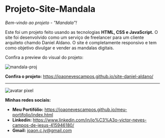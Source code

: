 # Projeto-Site-Mandala
 *Bem-vindo ao projeto - "Mandala"!*
 
 Este foi um projeto feito usando as tecnologias __HTML, CSS e JavaScript.__ O site foi desenvolvido como um serviço de freelancer para um cliente arquiteto chamdo Daniel Aldano. O site é completamente responsivo e tem como objetivo divulgar e vender as mandalas digitais.
 
 Confira a preview do visual do projeto:
 
![mandala-proj](https://github.com/joaonevescampos/projeto-hockey/assets/126534395/ebd11590-0ef2-413a-8b13-84a1814c81c2)

 
 __Confira o projeto:__ https://joaonevescampos.github.io/site-daniel-aldano/
 
 ---
 ![avatar pixel](https://github.com/joaonevescampos/meu-portifolio/assets/126534395/144870f1-a22b-45c2-84cf-819d2f79d5f1)
 
 __Minhas redes sociais:__

 
 * __Meu Portifólio:__ https://joaonevescampos.github.io/meu-portifolio/index.html
 * __Linkedin:__ https://www.linkedin.com/in/jo%C3%A3o-victor-neves-campos-de-jesus-415946180/
 * __Gmail:__ joaon.c.jv@gmail.com


